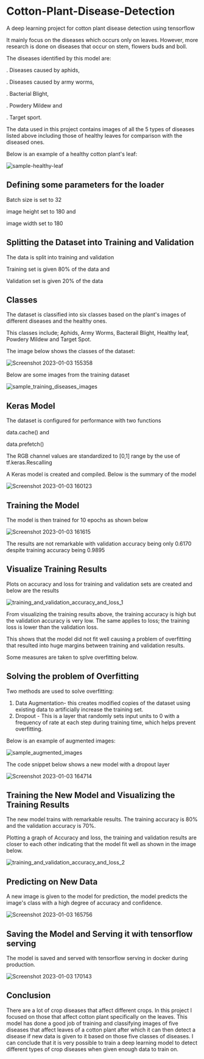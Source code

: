 # Cotton-Plant-Disease-Detection
A deep learning project for cotton plant disease detection using tensorflow

It mainly focus on the diseases which occurs only on leaves. However, more research is done on diseases that occur on stem, flowers buds and boll.

The diseases identified by this model are:

  . Diseases caused by aphids,
  
  . Diseases caused by army worms,
  
  . Bacterial Blight,
  
  . Powdery Mildew and
  
  . Target sport.

The data used in this project contains images of all the 5 types of diseases listed above including those of healthy leaves for comparison with the diseased ones.

Below is an example of a healthy cotton plant's leaf:

![sample-healthy-leaf](https://user-images.githubusercontent.com/78556152/210360017-06e7a605-2214-4074-9584-160850d47bcd.png)


## Defining some parameters for the loader

Batch size is set to 32

image height set to 180 and 

image width set to 180

## Splitting the Dataset into Training and Validation

The data is split into training and validation

Training set is given 80% of the data and 

Validation set is given 20% of the data

## Classes

The dataset is classified into six classes based on the plant's images of different diseases and the healthy ones.

This classes include; Aphids, Army Worms, Bacterail Blight, Healthy leaf, Powdery Mildew and Target Spot.

The image below shows the classes of the dataset:

![Screenshot 2023-01-03 155358](https://user-images.githubusercontent.com/78556152/210361283-94b2de53-76cf-4787-9a65-75ea18eee1f7.png)


Below are some images from the training dataset

![sample_training_diseases_images](https://user-images.githubusercontent.com/78556152/210361611-af3d4977-5c15-4e4f-b591-4f690e390244.png)


## Keras Model

The dataset is configured for performance with two functions

data.cache() and 

data.prefetch()

The RGB channel values are standardized to [0,1] range by the use of tf.keras.Rescalling

A Keras model is created and compiled. Below is the summary of the model

![Screenshot 2023-01-03 160123](https://user-images.githubusercontent.com/78556152/210362238-563e08ef-4545-4875-9a9f-444dacb6e0ce.png)

## Training the Model

The model is then trained for 10 epochs as shown below

![Screenshot 2023-01-03 161615](https://user-images.githubusercontent.com/78556152/210364558-340c558f-74d9-4082-9a4d-dd564fa465a6.png)


The results are not remarkable with validation accuracy being only 0.6170 despite training accuracy being 0.9895

## Visualize Training Results

Plots on accuracy and loss for training and validation sets are created and below are the results

![training_and_validation_accuracy_and_loss_1](https://user-images.githubusercontent.com/78556152/210365383-57cdef02-3f4a-4e15-ae72-639fc8a1bcea.png)

From visualizing the training results above, the training accuracy is high but the validation accuracy is very low. The same applies to loss; the training loss is lower than the validation loss.

This shows that the model did not fit well causing a problem of overfitting that resulted into huge margins between training and validation results.

Some measures are taken to splve overfitting below.

## Solving the problem of Overfitting

Two methods are used to solve overfitting:

  1. Data Augmentation- this creates modified copies of the dataset using existing data to artificially increase the training set.
  2. Dropout - This is a layer that randomly sets input units to 0 with a frequency of rate at each step during training time, which helps prevent overfitting.

Below is an example of augmented images:

![sample_augmented_images](https://user-images.githubusercontent.com/78556152/210369044-61e52e36-b7f1-4b65-aa41-325d998cc47a.png)

The code snippet below shows a new model with a dropout layer

![Screenshot 2023-01-03 164714](https://user-images.githubusercontent.com/78556152/210369702-e78e45e3-4631-4d37-90db-e6c027b56293.png)

## Training the New Model and Visualizing the Training Results

The new model trains with remarkable results. The training accuracy is 80% and the validation accuracy is 70%.

Plotting a graph of Accuracy and loss, the training and validation results are closer to each other indicating that the model fit well as shown in the image below.

![training_and_validation_accuracy_and_loss_2](https://user-images.githubusercontent.com/78556152/210370737-6f5a82f5-940e-4967-bce5-50fe9d4780c5.png)

## Predicting on New Data

A new image is given to the model for prediction, the model predicts the image's class with a high degree of accuracy and confidence.

![Screenshot 2023-01-03 165756](https://user-images.githubusercontent.com/78556152/210371600-4312f7ec-f235-4b6e-8a2e-6e9bd4ee9fcc.png)

## Saving the Model and Serving it with tensorflow serving

The model is saved and served with tensorflow serving in docker during production.

![Screenshot 2023-01-03 170143](https://user-images.githubusercontent.com/78556152/210372276-feb6398c-df68-4d29-b5bc-2ac565c5db47.png)

## Conclusion

There are a lot of crop diseases that affect different crops. In this project I focused on those that affect cotton plant specifically on the leaves. This model has done a good job of training and classifying images of five diseases that affect leaves of a cotton plant after which it can then detect a disease if new data is given to it based on those five classes of diseases. I can conclude that it is very possible to train a deep learning model to detect different types of crop diseases when given enough data to train on.
